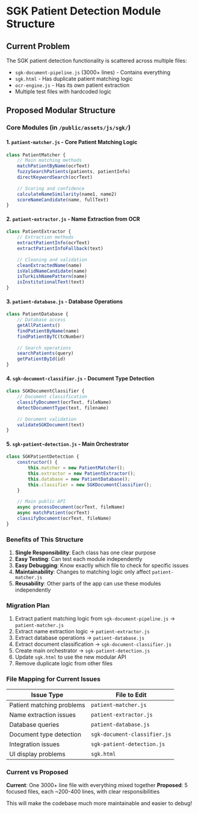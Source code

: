 # SGK Patient Detection Module Structure

## Current Problem
The SGK patient detection functionality is scattered across multiple files:
- `sgk-document-pipeline.js` (3000+ lines) - Contains everything
- `sgk.html` - Has duplicate patient matching logic
- `ocr-engine.js` - Has its own patient extraction
- Multiple test files with hardcoded logic

## Proposed Modular Structure

### Core Modules (in `/public/assets/js/sgk/`)

#### 1. `patient-matcher.js` - Core Patient Matching Logic
```javascript
class PatientMatcher {
    // Main matching methods
    matchPatientByName(ocrText)
    fuzzySearchPatients(patients, patientInfo) 
    directKeywordSearch(ocrText)
    
    // Scoring and confidence
    calculateNameSimilarity(name1, name2)
    scoreNameCandidate(name, fullText)
}
```

#### 2. `patient-extractor.js` - Name Extraction from OCR
```javascript
class PatientExtractor {
    // Extraction methods
    extractPatientInfo(ocrText)
    extractPatientInfoFallback(text)
    
    // Cleaning and validation
    cleanExtractedName(name)
    isValidNameCandidate(name)
    isTurkishNamePattern(name)
    isInstitutionalText(text)
}
```

#### 3. `patient-database.js` - Database Operations
```javascript
class PatientDatabase {
    // Database access
    getAllPatients()
    findPatientByName(name)
    findPatientByTC(tcNumber)
    
    // Search operations
    searchPatients(query)
    getPatientById(id)
}
```

#### 4. `sgk-document-classifier.js` - Document Type Detection
```javascript
class SGKDocumentClassifier {
    // Document classification
    classifyDocument(ocrText, fileName)
    detectDocumentType(text, filename)
    
    // Document validation
    validateSGKDocument(text)
}
```

#### 5. `sgk-patient-detection.js` - Main Orchestrator
```javascript
class SGKPatientDetection {
    constructor() {
        this.matcher = new PatientMatcher();
        this.extractor = new PatientExtractor();
        this.database = new PatientDatabase();
        this.classifier = new SGKDocumentClassifier();
    }
    
    // Main public API
    async processDocument(ocrText, fileName)
    async matchPatient(ocrText)
    classifyDocument(ocrText, fileName)
}
```

### Benefits of This Structure

1. **Single Responsibility**: Each class has one clear purpose
2. **Easy Testing**: Can test each module independently  
3. **Easy Debugging**: Know exactly which file to check for specific issues
4. **Maintainability**: Changes to matching logic only affect `patient-matcher.js`
5. **Reusability**: Other parts of the app can use these modules independently

### Migration Plan

1. Extract patient matching logic from `sgk-document-pipeline.js` → `patient-matcher.js`
2. Extract name extraction logic → `patient-extractor.js`  
3. Extract database operations → `patient-database.js`
4. Extract document classification → `sgk-document-classifier.js`
5. Create main orchestrator → `sgk-patient-detection.js`
6. Update `sgk.html` to use the new modular API
7. Remove duplicate logic from other files

### File Mapping for Current Issues

| Issue Type | File to Edit |
|------------|-------------|
| Patient matching problems | `patient-matcher.js` |
| Name extraction issues | `patient-extractor.js` |  
| Database queries | `patient-database.js` |
| Document type detection | `sgk-document-classifier.js` |
| Integration issues | `sgk-patient-detection.js` |
| UI display problems | `sgk.html` |

### Current vs Proposed

**Current**: One 3000+ line file with everything mixed together
**Proposed**: 5 focused files, each ~200-400 lines, with clear responsibilities

This will make the codebase much more maintainable and easier to debug!
